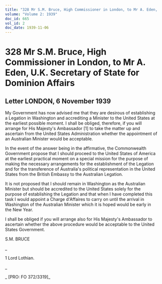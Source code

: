 ```yaml
---
title: "328 Mr S.M. Bruce, High Commissioner in London, to Mr A. Eden, U.K. Secretary of State for Dominion Affairs"
volume: "Volume 2: 1939"
doc_id: 665
vol_id: 2
doc_date: 1939-11-06
---
```


# 328 Mr S.M. Bruce, High Commissioner in London, to Mr A. Eden, U.K. Secretary of State for Dominion Affairs

## Letter LONDON, 6 November 1939

My Government has now advised me that they are desirous of establishing a Legation in Washington and accrediting a Minister to the United States at the earliest possible moment. I shall be obliged, therefore, if you will arrange for His Majesty's Ambassador [1] to take the matter up and ascertain from the United States Administration whether the appointment of an Australian Minister would be acceptable.

In the event of the answer being in the affirmative, the Commonwealth Government propose that I should proceed to the United States of America at the earliest practical moment on a special mission for the purpose of making the necessary arrangements for the establishment of the Legation and for the transference of Australia's political representation in the United States from the British Embassy to the Australian Legation.

It is not proposed that I should remain in Washington as the Australian Minister but should be accredited to the United States solely for the purpose of establishing the Legation and that when I have completed this task I would appoint a Charge d'Affaires to carry on until the arrival in Washington of the Australian Minister which it is hoped would be early in the New Year.

I shall be obliged if you will arrange also for His Majesty's Ambassador to ascertain whether the above procedure would be acceptable to the United States Government.

S.M. BRUCE

_

1 Lord Lothian.

_

_ [PRO: FO 372/3319]_
